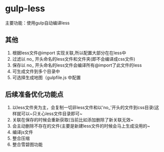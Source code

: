 # gulp-less
主要功能：使用gulp自动编译less

## 其他
1. 根据less文件@import 实现关联,所以配置大部分在在less中
2. 过滤以 no_ 开头命名的less文件和文件夹(即不会编译成css文件)
3. 保存以 no_ 开头命名的less文件会编译所有@import了此文件的less
4. 可生成文件到多个目录中
5. 可选择生成地图（gulpfile.js 中配置

## 后续准备优化功能点
1. 以less文件夹为主，会复制一切非less文件和以'no_'开头的文件到css目录(这样就可以~只关心less文件目录即可~
2. 关联在保存的时候会重新获取(当前比如添加删除了新关联无效~
3. 会主动删除不存在的文件(主要是新建less文件的时候会马上生成没用的~
4. 编译js文件
5. 整合压缩
6. 整合雪碧图功能
